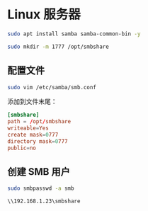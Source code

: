 # Linux 服务器

```bash
sudo apt install samba samba-common-bin -y
```

```bash
sudo mkdir -m 1777 /opt/smbshare
```

## 配置文件

```bash
sudo vim /etc/samba/smb.conf
```

添加到文件末尾：

```conf
[smbshare]
path = /opt/smbshare
writeable=Yes
create mask=0777
directory mask=0777
public=no
```

## 创建 SMB 用户

```bash
sudo smbpasswd -a smb
```

`\\192.168.1.23\smbshare`
